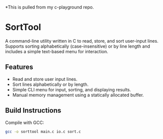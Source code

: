 *This is pulled from my c-playground repo.
# SortTool

A command-line utility written in C to read, store, and sort user-input lines. Supports sorting alphabetically (case-insensitive) or by line length and includes a simple text-based menu for interaction.  

## Features
- Read and store user input lines.  
- Sort lines alphabetically or by length.  
- Simple CLI menu for input, sorting, and displaying results.  
- Manual memory management using a statically allocated buffer.  

## Build Instructions
Compile with GCC:  
```bash
gcc -o sorttool main.c io.c sort.c
```
